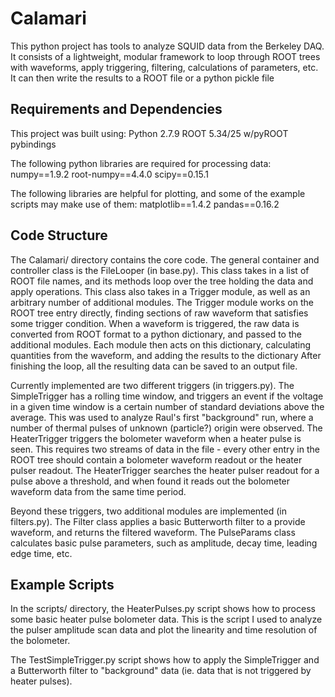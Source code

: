 Calamari
========

This python project has tools to analyze SQUID data from the Berkeley DAQ.
It consists of a lightweight, modular framework to loop through ROOT trees with waveforms, apply triggering, filtering, calculations of parameters, etc.
It can then write the results to a ROOT file or a python pickle file

Requirements and Dependencies
-----------------------------

This project was built using:
Python 2.7.9
ROOT 5.34/25 w/pyROOT pybindings

The following python libraries are required for processing data:
numpy==1.9.2
root-numpy==4.4.0
scipy==0.15.1

The following libraries are helpful for plotting, and some of the example scripts may make use of them:
matplotlib==1.4.2
pandas==0.16.2

Code Structure
--------------

The Calamari/ directory contains the core code.
The general container and controller class is the FileLooper (in base.py).
This class takes in a list of ROOT file names, and its methods loop over the tree holding the data and apply operations.
This class also takes in a Trigger module, as well as an arbitrary number of additional modules.
The Trigger module works on the ROOT tree entry directly, finding sections of raw waveform that satisfies some trigger condition.
When a waveform is triggered, the raw data is converted from ROOT format to a python dictionary, and passed to the additional modules.
Each module then acts on this dictionary, calculating quantities from the waveform, and adding the results to the dictionary
After finishing the loop, all the resulting data can be saved to an output file.

Currently implemented are two different triggers (in triggers.py).
The SimpleTrigger has a rolling time window, and triggers an event if the voltage in a given time window is a certain number of standard deviations above the average.
This was used to analyze Raul's first "background" run, where a number of thermal pulses of unknown (particle?) origin were observed.
The HeaterTrigger triggers the bolometer waveform when a heater pulse is seen. This requires two streams of data in the file - every other entry in the ROOT tree should contain a bolometer waveform readout or the heater pulser readout.
The HeaterTrigger searches the heater pulser readout for a pulse above a threshold, and when found it reads out the bolometer waveform data from the same time period.

Beyond these triggers, two additional modules are implemented (in filters.py).
The Filter class applies a basic Butterworth filter to a provide waveform, and returns the filtered waveform.
The PulseParams class calculates basic pulse parameters, such as amplitude, decay time, leading edge time, etc.

Example Scripts
---------------

In the scripts/ directory, the HeaterPulses.py script shows how to process some basic heater pulse bolometer data.
This is the script I used to analyze the pulser amplitude scan data and plot the linearity and time resolution of the bolometer.

The TestSimpleTrigger.py script shows how to apply the SimpleTrigger and a Butterworth filter to "background" data (ie. data that is not triggered by heater pulses).
